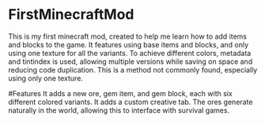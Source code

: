 # FirstMinecraftMod
This is my first minecraft mod, created to help me learn how to add items and blocks to the game. It features using base items and blocks, and only using one texture for all the variants. To achieve different colors, metadata and tintindex is used, allowing multiple versions while saving on space and reducing code duplication. This is a method not commonly found, especially using only one texture.

#Features
It adds a new ore, gem item, and gem block, each with six different colored variants.
It adds a custom creative tab.
The ores generate naturally in the world, allowing this to interface with survival games. 
